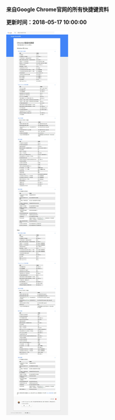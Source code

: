 **来自Google Chrome官网的所有快捷键资料**

**更新时间：2018-05-17 10:00:00**

![Google Chrome 快捷键](images/chrome_shortcutkeys.png)